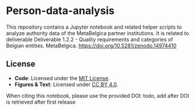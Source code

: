 # Person-data-analysis
This repository contains a Jupyter notebook and related helper scripts to analyze authority data of the MetaBelgica partner institutions. It is related to deliverable Deliverable 1.2.2 - Quality requirements and categories of Belgian entities. MetaBelgica. https://doi.org/10.5281/zenodo.14974410  


## License

- **Code**: Licensed under the [MIT License](LICENSE).
- **Figures & Text**: Licensed under [CC BY 4.0](https://creativecommons.org/licenses/by/4.0).

When citing this notebook, please use the provided DOI: todo, add after DOI is retrieved after first release
